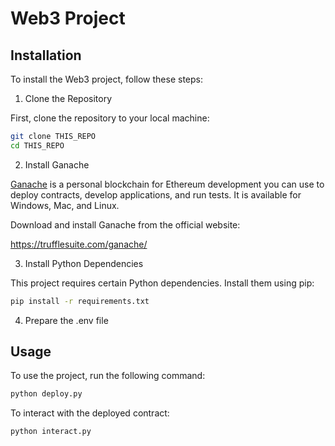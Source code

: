 # Web3 Project

## Installation
To install the Web3 project, follow these steps:

1. Clone the Repository

First, clone the repository to your local machine:
```bash
git clone THIS_REPO
cd THIS_REPO
```

2. Install Ganache

[Ganache](https://trufflesuite.com/ganache/) is a personal blockchain for Ethereum development you can use to deploy contracts, develop applications, and run tests. It is available for Windows, Mac, and Linux.

Download and install Ganache from the official website:

https://trufflesuite.com/ganache/

3. Install Python Dependencies

This project requires certain Python dependencies. Install them using pip:
```bash
pip install -r requirements.txt
```

4. Prepare the .env file

## Usage
To use the project, run the following command:
```bash
python deploy.py
```

To interact with the deployed contract:
```bash
python interact.py
```

